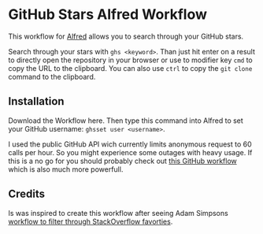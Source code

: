 GitHub Stars Alfred Workflow
============================

This workflow for [Alfred](http://www.alfredapp.com/) allows you to search through your GitHub stars.

Search through your stars with `ghs <keyword>`. Than just hit enter on a result to directly open the repository in your browser or use to modifier key `cmd` to copy the URL to the clipboard. You can also use `ctrl` to copy the `git clone` command to the clipboard.

Installation
------------

Download the Workflow here. Then type this command into Alfred to set your GitHub username: `ghsset user <username>`.

I used the public GitHub API wich currently limits anonymous request to 60 calls per hour. So you might experience some outages with heavy usage. If this is a no go for you should probably check out [this GitHub workflow](https://github.com/gharlan/alfred-github-workflow) which is also much more powerfull.

Credits
-------

Is was inspired to create this workflow after seeing Adam Simpsons [workflow to filter through StackOverflow favorties](https://github.com/asimpson/stackoverflow-favorites-alfred-workflow).

